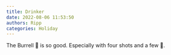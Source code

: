 ```yaml
---
title: Drinker
date: 2022-08-06 11:53:50
authors: Ripp
categories: Holiday
---
```


 The Burrell 🍔 is so good. Especially with four shots and a few 🍻.
